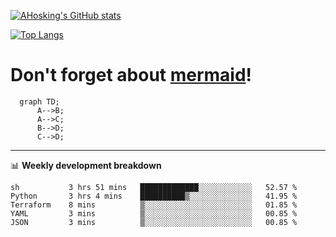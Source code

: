 [![AHosking's GitHub stats](https://github-readme-stats.vercel.app/api?username=ahosking&count_private=true&show_icons=true&theme=onedark&hide_rank=true&include_all_commits=true)](https://github.com/ahosking)

[![Top Langs](https://github-readme-stats.vercel.app/api/top-langs/?username=ahosking&layout=compact&theme=onedark)](https://github.com/ahosking)


# Don't forget about [mermaid](https://github.blog/2022-02-14-include-diagrams-markdown-files-mermaid/)!

```mermaid
  graph TD;
      A-->B;
      A-->C;
      B-->D;
      C-->D;
```
-------

📊 **Weekly development breakdown**

<!--START_SECTION:waka-->

```text
sh           3 hrs 51 mins   █████████████░░░░░░░░░░░░   52.57 %
Python       3 hrs 4 mins    ██████████▒░░░░░░░░░░░░░░   41.95 %
Terraform    8 mins          ▒░░░░░░░░░░░░░░░░░░░░░░░░   01.85 %
YAML         3 mins          ▒░░░░░░░░░░░░░░░░░░░░░░░░   00.85 %
JSON         3 mins          ▒░░░░░░░░░░░░░░░░░░░░░░░░   00.85 %
```

<!--END_SECTION:waka-->
